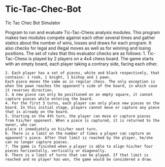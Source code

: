 # Tic-Tac-Chec-Bot
Tic Tac Chec Bot Simulator

Program to run and evaluate Tic-Tac-Chess analysis modules. 
This program makes two modules compete against each other several times and
gather statics about the number of wins, losses and draws for each program.
It also checks for legal and illegal moves as well as for winning and losing positions. 
The set of rules that this evaluator checks are as follows:
    1. Tic-Tac-Chess is played by 2 players on a 4x4 chess board. The game starts with an empty board, each player taking a contrary side, facing each other.
    
    2. Each player has a set of pieces, white and black respectively, that contains: 1 rook, 1 knight, 1 bishop and 1 pawn. 
    Each piece moves the same as in regular chess. The only exception is when the pawn reaches the opponent's side of the board, in which case it reverses direction.
    3. A new piece can only be positioned on an empty square, it cannot capture pieces while entering the board.
    4. For the first 3 turns, each player can only place new pieces on the board. In this initial stage, players cannot move or capture any piece that is already on the board.
    5. Starting on the 4th turn, the player can move or capture pieces from his/her opponent. When a piece is captured, it is returned to the owner, who can
    place it inmediately on his/her next turn.
    6. There is a limit on the number of times a player can capture an opponent's piece. After that limit is reached by the player, he/she can no longer capture pieces.
    7. The game is finished when a player is able to align his/her four pieces horizontally, vertically or diagonally.
    8. There is a limit of turns that can be played. If that limit is reached and no player has won, the game would be considered a draw.
